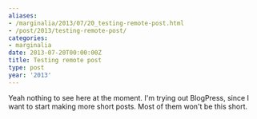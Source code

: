 ```yaml
---
aliases:
- /marginalia/2013/07/20_testing-remote-post.html
- /post/2013/testing-remote-post/
categories:
- marginalia
date: 2013-07-20T00:00:00Z
title: Testing remote post
type: post
year: '2013'
---
```

Yeah nothing to see here at the moment. I'm trying out BlogPress, since I want to start making more short posts. Most of them won't be this short. 
